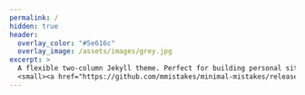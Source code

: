 ```yaml
---
permalink: /
hidden: true
header:
  overlay_color: "#5e616c"
  overlay_image: /assets/images/grey.jpg
excerpt: >
  A flexible two-column Jekyll theme. Perfect for building personal sites, blogs, and portfolios.<br />
  <small><a href="https://github.com/mmistakes/minimal-mistakes/releases/tag/4.20.2">Latest release v4.20.2</a></small>
---
```

